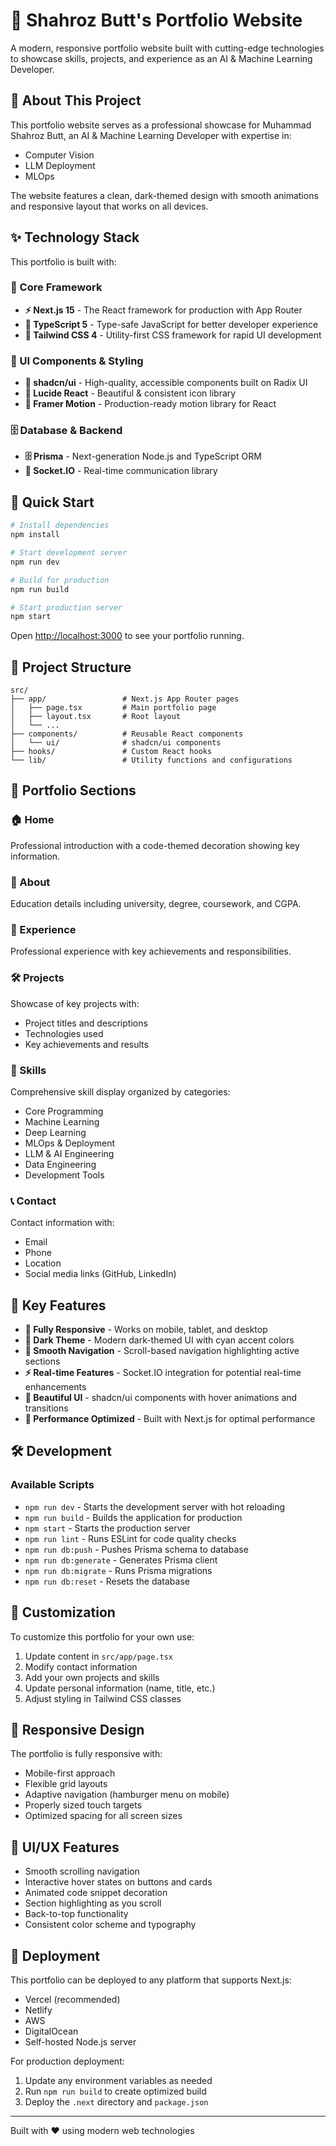 # 🚀 Shahroz Butt's Portfolio Website

A modern, responsive portfolio website built with cutting-edge technologies to showcase skills, projects, and experience as an AI & Machine Learning Developer.

## 🎯 About This Project

This portfolio website serves as a professional showcase for Muhammad Shahroz Butt, an AI & Machine Learning Developer with expertise in:
- Computer Vision
- LLM Deployment
- MLOps

The website features a clean, dark-themed design with smooth animations and responsive layout that works on all devices.

## ✨ Technology Stack

This portfolio is built with:

### 🎯 Core Framework
- **⚡ Next.js 15** - The React framework for production with App Router
- **📘 TypeScript 5** - Type-safe JavaScript for better developer experience
- **🎨 Tailwind CSS 4** - Utility-first CSS framework for rapid UI development

### 🧩 UI Components & Styling
- **🧩 shadcn/ui** - High-quality, accessible components built on Radix UI
- **🎯 Lucide React** - Beautiful & consistent icon library
- **🌈 Framer Motion** - Production-ready motion library for React

### 🗄️ Database & Backend
- **🗄️ Prisma** - Next-generation Node.js and TypeScript ORM
- **🔌 Socket.IO** - Real-time communication library

## 🚀 Quick Start

```bash
# Install dependencies
npm install

# Start development server
npm run dev

# Build for production
npm run build

# Start production server
npm start
```

Open [http://localhost:3000](http://localhost:3000) to see your portfolio running.

## 📁 Project Structure

```
src/
├── app/                 # Next.js App Router pages
│   ├── page.tsx         # Main portfolio page
│   ├── layout.tsx       # Root layout
│   └── ...
├── components/          # Reusable React components
│   └── ui/              # shadcn/ui components
├── hooks/               # Custom React hooks
└── lib/                 # Utility functions and configurations
```

## 🎨 Portfolio Sections

### 🏠 Home
Professional introduction with a code-themed decoration showing key information.

### 👤 About
Education details including university, degree, coursework, and CGPA.

### 💼 Experience
Professional experience with key achievements and responsibilities.

### 🛠️ Projects
Showcase of key projects with:
- Project titles and descriptions
- Technologies used
- Key achievements and results

### 🧠 Skills
Comprehensive skill display organized by categories:
- Core Programming
- Machine Learning
- Deep Learning
- MLOps & Deployment
- LLM & AI Engineering
- Data Engineering
- Development Tools

### 📞 Contact
Contact information with:
- Email
- Phone
- Location
- Social media links (GitHub, LinkedIn)

## 🎯 Key Features

- **📱 Fully Responsive** - Works on mobile, tablet, and desktop
- **🌙 Dark Theme** - Modern dark-themed UI with cyan accent colors
- **🧭 Smooth Navigation** - Scroll-based navigation highlighting active sections
- **⚡ Real-time Features** - Socket.IO integration for potential real-time enhancements
- **🎨 Beautiful UI** - shadcn/ui components with hover animations and transitions
- **🚀 Performance Optimized** - Built with Next.js for optimal performance

## 🛠️ Development

### Available Scripts

- `npm run dev` - Starts the development server with hot reloading
- `npm run build` - Builds the application for production
- `npm start` - Starts the production server
- `npm run lint` - Runs ESLint for code quality checks
- `npm run db:push` - Pushes Prisma schema to database
- `npm run db:generate` - Generates Prisma client
- `npm run db:migrate` - Runs Prisma migrations
- `npm run db:reset` - Resets the database

## 🤝 Customization

To customize this portfolio for your own use:

1. Update content in `src/app/page.tsx`
2. Modify contact information
3. Add your own projects and skills
4. Update personal information (name, title, etc.)
5. Adjust styling in Tailwind CSS classes

## 📱 Responsive Design

The portfolio is fully responsive with:
- Mobile-first approach
- Flexible grid layouts
- Adaptive navigation (hamburger menu on mobile)
- Properly sized touch targets
- Optimized spacing for all screen sizes

## 🎨 UI/UX Features

- Smooth scrolling navigation
- Interactive hover states on buttons and cards
- Animated code snippet decoration
- Section highlighting as you scroll
- Back-to-top functionality
- Consistent color scheme and typography

## 🚀 Deployment

This portfolio can be deployed to any platform that supports Next.js:
- Vercel (recommended)
- Netlify
- AWS
- DigitalOcean
- Self-hosted Node.js server

For production deployment:
1. Update any environment variables as needed
2. Run `npm run build` to create optimized build
3. Deploy the `.next` directory and `package.json`

---

Built with ❤️ using modern web technologies